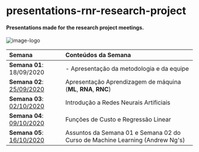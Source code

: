 # presentations-rnr-research-project
#### Presentations made for the research project meetings.
 
![image-logo](https://user-images.githubusercontent.com/58775072/95529901-a90d9380-09b2-11eb-88bc-2aeffc803c95.png)

|**Semana**|**Conteúdos da Semana**|
|:---------|:----------------------|
|**Semana 01**: 18/09/2020|- Apresentação da metodologia e da equipe|
|**Semana 02**: [25/09/2020](https://github.com/Alyssonmach/presentations-rnr-research-project/tree/master/Semana%2002%20-%2025-09-2020)|Apresentação Aprendizagem de máquina (**ML**, **RNA**, **RNC**)|
|**Semana 03**: [02/10/2020](https://github.com/Alyssonmach/presentations-rnr-research-project/tree/master/Semana%2003%20-%2002-10-2020)|Introdução a Redes Neurais Artificiais|
|**Semana 04**: [09/10/2020](https://github.com/Alyssonmach/presentations-rnr-research-project/tree/master/Semana%2004%20-%2009-10-2020)|Funções de Custo e Regressão Linear|
|**Semana 05**: [16/10/2020](https://github.com/Alyssonmach/presentations-cnn-research-project/tree/master/Semana%2005%20-%2016-10-2020)|Assuntos da Semana 01 e Semana 02 do Curso de Machine Learning (Andrew Ng's)|

